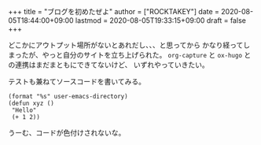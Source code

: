 +++
title = "ブログを初めたぜよ"
author = ["ROCKTAKEY"]
date = 2020-08-05T18:44:00+09:00
lastmod = 2020-08-05T19:33:15+09:00
draft = false
+++

どこかにアウトプット場所がないとあれだし、、、と思ってから
かなり経ってしまったが、やっと自分のサイトを立ち上げられた。
`org-capture` と `ox-hugo` との連携はまだまともにできてないけど、
いずれやっていきたい。

テストも兼ねてソースコードを書いてみる。

```emacs-lisp
(format "%s" user-emacs-directory)
(defun xyz ()
 "Hello"
 (+ 1 2))
```

うーむ、コードが色付けされないな。
